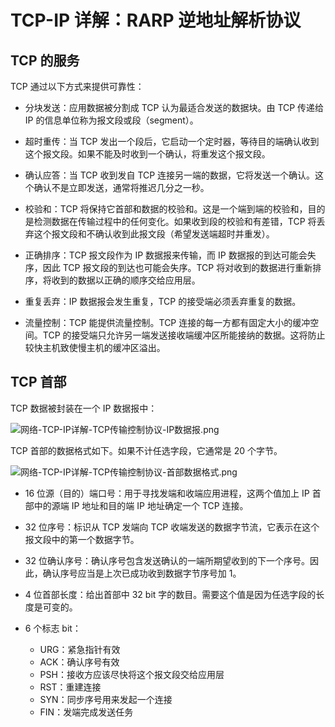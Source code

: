 # TCP-IP 详解：RARP 逆地址解析协议

## TCP 的服务

TCP 通过以下方式来提供可靠性：

- 分块发送：应用数据被分割成 TCP 认为最适合发送的数据块。由 TCP 传递给 IP 的信息单位称为报文段或段（segment）。

- 超时重传：当 TCP 发出一个段后，它启动一个定时器，等待目的端确认收到这个报文段。如果不能及时收到一个确认，将重发这个报文段。

- 确认应答：当 TCP 收到发自 TCP 连接另一端的数据，它将发送一个确认。这个确认不是立即发送，通常将推迟几分之一秒。

- 校验和：TCP 将保持它首部和数据的校验和。这是一个端到端的校验和，目的是检测数据在传输过程中的任何变化。如果收到段的校验和有差错，TCP 将丢弃这个报文段和不确认收到此报文段（希望发送端超时并重发）。

- 正确排序：TCP 报文段作为 IP 数据报来传输，而 IP 数据报的到达可能会失序，因此 TCP 报文段的到达也可能会失序。TCP 将对收到的数据进行重新排序，将收到的数据以正确的顺序交给应用层。

- 重复丢弃：IP 数据报会发生重复，TCP 的接受端必须丢弃重复的数据。

- 流量控制：TCP 能提供流量控制。TCP 连接的每一方都有固定大小的缓冲空间。TCP 的接受端只允许另一端发送接收端缓冲区所能接纳的数据。这将防止较快主机致使慢主机的缓冲区溢出。

## TCP 首部

TCP 数据被封装在一个 IP 数据报中：

![网络-TCP-IP详解-TCP传输控制协议-IP数据报.png](https://cnymw.github.io/GolangStudy/docs/img/网络-TCP-IP详解-TCP传输控制协议-IP数据报.png)

TCP 首部的数据格式如下。如果不计任选字段，它通常是 20 个字节。

![网络-TCP-IP详解-TCP传输控制协议-首部数据格式.png](https://cnymw.github.io/GolangStudy/docs/img/网络-TCP-IP详解-TCP传输控制协议-首部数据格式.png)

- 16 位源（目的）端口号：用于寻找发端和收端应用进程，这两个值加上 IP 首部中的源端 IP 地址和目的端 IP 地址确定一个 TCP 连接。

- 32 位序号：标识从 TCP 发端向 TCP 收端发送的数据字节流，它表示在这个报文段中的第一个数据字节。

- 32 位确认序号：确认序号包含发送确认的一端所期望收到的下一个序号。因此，确认序号应当是上次已成功收到数据字节序号加 1。

- 4 位首部长度：给出首部中 32 bit 字的数目。需要这个值是因为任选字段的长度是可变的。

- 6 个标志 bit：
  - URG：紧急指针有效
  - ACK：确认序号有效
  - PSH：接收方应该尽快将这个报文段交给应用层
  - RST：重建连接
  - SYN：同步序号用来发起一个连接
  - FIN：发端完成发送任务